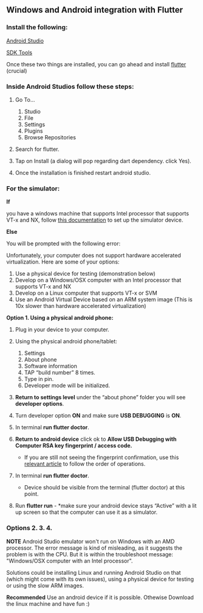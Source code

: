 ## Windows and Android integration with Flutter

### Install the following:
[Android Studio](https://developer.android.com/studio/) 

[SDK Tools](https://developer.android.com/studio/releases/sdk-tools.html)

Once these two things are installed, you can go ahead and install [flutter](https://github.com/Chimer2017/xdemo_flutter) (crucial)

### Inside Android Studios follow these steps:
1. Go To...

   1. Studio
   1. File
   1. Settings 
   1. Plugins
   1. Browse Repositories
2. Search for flutter.
3. Tap on Install (a dialog will pop regarding dart dependency. click Yes).
4. Once the installation is finished restart android studio.

### For the simulator:

**If**

you have a windows machine that supports Intel processor that supports VT-x and NX,
follow [this documentation](https://developer.android.com/studio/run/managing-avds) to set up the simulator device.

**Else**

You will be prompted with the following error:

Unfortunately, your computer does not support hardware accelerated virtualization.
Here are some of your options:
 1) Use a physical device for testing (demonstration below)
 2) Develop on a Windows/OSX computer with an Intel processor that supports VT-x and NX
 3) Develop on a Linux computer that supports VT-x or SVM
 4) Use an Android Virtual Device based on an ARM system image
   (This is 10x slower than hardware accelerated virtualization)

**Option 1. Using a physical android phone:**

1. Plug in your device to your computer.

2. Using the physical android phone/tablet:
    1. Settings
    1. About phone
    1. Software information
    1. TAP “build number” 8 times.
    1. Type in pin.
    1. Developer mode will be initialized.

3. **Return to settings level** under the “about phone” folder you will see **developer options**.

4. Turn developer option **ON** and make sure **USB DEBUGGING** is **ON**.

5. In terminal **run flutter doctor**.

6. **Return to android device** click ok to **Allow USB Debugging with Computer RSA key fingerprint / access code.**
    - If you are still not seeing the fingerprint confirmation, use this [relevant article](https://www.thecustomdroid.com/enable-developer-options-usb-debugging-android-pie/) to follow the order of operations.

7. In terminal **run flutter doctor**.
   - Device should be visible from the terminal (flutter doctor) at this point.
 
8. Run **flutter run** - 
     *make sure your android device stays “Active” with a lit up screen so that the computer can use it as a simulator.
  
  
### Options 2. 3. 4.

**NOTE**
Android Studio emulator won't run on Windows with an AMD processor. The error message is kind of misleading, as it suggests the problem is with the CPU. But it is within the troubleshoot message: "Windows/OSX computer with an Intel processor".

Solutions could be installing Linux and running Android Studio on that (which might come with its own issues), using a physical device for testing or using the slow ARM images.

**Recommended**
Use an android device if it is possible.
Othewise
Download the linux machine and have fun :)
